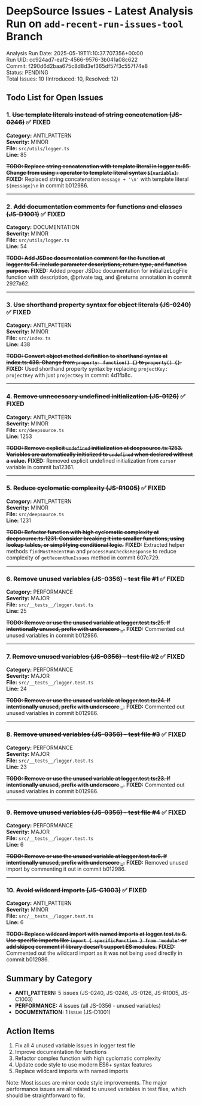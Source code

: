 # DeepSource Issues - Latest Analysis Run on `add-recent-run-issues-tool` Branch

Analysis Run Date: 2025-05-19T11:10:37.707356+00:00  
Run UID: cc924ad7-eaf2-4566-9576-3b041a08c622  
Commit: f290d6d2baa675c8d8d3ef365df57f3c557f74e8  
Status: PENDING  
Total Issues: 10 (Introduced: 10, Resolved: 12)

## Todo List for Open Issues

### 1. ~~Use template literals instead of string concatenation (JS-0246)~~ ✅ FIXED
**Category:** ANTI_PATTERN  
**Severity:** MINOR  
**File:** `src/utils/logger.ts`  
**Line:** 85  

**~~TODO: Replace string concatenation with template literal in logger.ts:85. Change from using `+` operator to template literal syntax `${variable}`.~~**
**FIXED:** Replaced string concatenation `message + '\n'` with template literal `${message}\n` in commit b012986.

---

### 2. ~~Add documentation comments for functions and classes (JS-D1001)~~ ✅ FIXED
**Category:** DOCUMENTATION  
**Severity:** MINOR  
**File:** `src/utils/logger.ts`  
**Line:** 54  

**~~TODO: Add JSDoc documentation comment for the function at logger.ts:54. Include parameter descriptions, return type, and function purpose.~~**
**FIXED:** Added proper JSDoc documentation for initializeLogFile function with description, @private tag, and @returns annotation in commit 2927a62.

---

### 3. ~~Use shorthand property syntax for object literals (JS-0240)~~ ✅ FIXED
**Category:** ANTI_PATTERN  
**Severity:** MINOR  
**File:** `src/index.ts`  
**Line:** 438  

**~~TODO: Convert object method definition to shorthand syntax at index.ts:438. Change from `property: function() {}` to `property() {}`.~~**
**FIXED:** Used shorthand property syntax by replacing `projectKey: projectKey` with just `projectKey` in commit 4d1fb8c.

---

### 4. ~~Remove unnecessary undefined initialization (JS-0126)~~ ✅ FIXED
**Category:** ANTI_PATTERN  
**Severity:** MINOR  
**File:** `src/deepsource.ts`  
**Line:** 1253  

**~~TODO: Remove explicit `undefined` initialization at deepsource.ts:1253. Variables are automatically initialized to `undefined` when declared without a value.~~**
**FIXED:** Removed explicit undefined initialization from `cursor` variable in commit ba12361.

---

### 5. ~~Reduce cyclomatic complexity (JS-R1005)~~ ✅ FIXED
**Category:** ANTI_PATTERN  
**Severity:** MINOR  
**File:** `src/deepsource.ts`  
**Line:** 1231  

**~~TODO: Refactor function with high cyclomatic complexity at deepsource.ts:1231. Consider breaking it into smaller functions, using lookup tables, or simplifying conditional logic.~~**
**FIXED:** Extracted helper methods `findMostRecentRun` and `processRunChecksResponse` to reduce complexity of `getRecentRunIssues` method in commit 607c729.

---

### 6. ~~Remove unused variables (JS-0356) - test file #1~~ ✅ FIXED
**Category:** PERFORMANCE  
**Severity:** MAJOR  
**File:** `src/__tests__/logger.test.ts`  
**Line:** 25  

**~~TODO: Remove or use the unused variable at logger.test.ts:25. If intentionally unused, prefix with underscore `_`.~~**
**FIXED:** Commented out unused variables in commit b012986.

---

### 7. ~~Remove unused variables (JS-0356) - test file #2~~ ✅ FIXED
**Category:** PERFORMANCE  
**Severity:** MAJOR  
**File:** `src/__tests__/logger.test.ts`  
**Line:** 24  

**~~TODO: Remove or use the unused variable at logger.test.ts:24. If intentionally unused, prefix with underscore `_`.~~**
**FIXED:** Commented out unused variables in commit b012986.

---

### 8. ~~Remove unused variables (JS-0356) - test file #3~~ ✅ FIXED
**Category:** PERFORMANCE  
**Severity:** MAJOR  
**File:** `src/__tests__/logger.test.ts`  
**Line:** 23  

**~~TODO: Remove or use the unused variable at logger.test.ts:23. If intentionally unused, prefix with underscore `_`.~~**
**FIXED:** Commented out unused variables in commit b012986.

---

### 9. ~~Remove unused variables (JS-0356) - test file #4~~ ✅ FIXED
**Category:** PERFORMANCE  
**Severity:** MAJOR  
**File:** `src/__tests__/logger.test.ts`  
**Line:** 6  

**~~TODO: Remove or use the unused variable at logger.test.ts:6. If intentionally unused, prefix with underscore `_`.~~**
**FIXED:** Removed unused import by commenting it out in commit b012986.

---

### 10. ~~Avoid wildcard imports (JS-C1003)~~ ✅ FIXED
**Category:** ANTI_PATTERN  
**Severity:** MINOR  
**File:** `src/__tests__/logger.test.ts`  
**Line:** 6  

**~~TODO: Replace wildcard import with named imports at logger.test.ts:6. Use specific imports like `import { specificFunction } from 'module'` or add skipcq comment if library doesn't support ES modules.~~**
**FIXED:** Commented out the wildcard import as it was not being used directly in commit b012986.

## Summary by Category

- **ANTI_PATTERN:** 5 issues (JS-0240, JS-0246, JS-0126, JS-R1005, JS-C1003)
- **PERFORMANCE:** 4 issues (all JS-0356 - unused variables)
- **DOCUMENTATION:** 1 issue (JS-D1001)

## Action Items

1. Fix all 4 unused variable issues in logger test file
2. Improve documentation for functions
3. Refactor complex function with high cyclomatic complexity
4. Update code style to use modern ES6+ syntax features
5. Replace wildcard imports with named imports

Note: Most issues are minor code style improvements. The major performance issues are all related to unused variables in test files, which should be straightforward to fix.